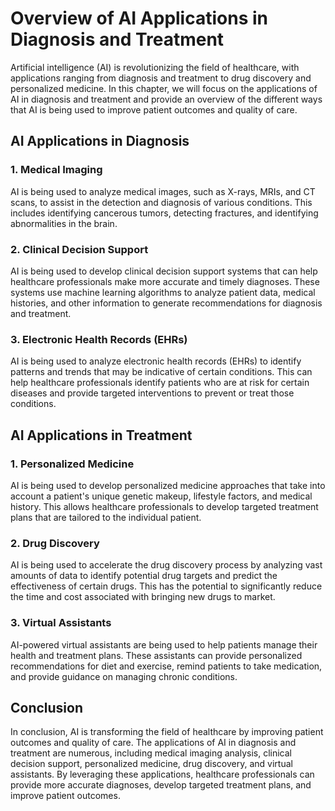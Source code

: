 Overview of AI Applications in Diagnosis and Treatment
=================================================================================================================

Artificial intelligence (AI) is revolutionizing the field of healthcare, with applications ranging from diagnosis and treatment to drug discovery and personalized medicine. In this chapter, we will focus on the applications of AI in diagnosis and treatment and provide an overview of the different ways that AI is being used to improve patient outcomes and quality of care.

AI Applications in Diagnosis
----------------------------

### 1. Medical Imaging

AI is being used to analyze medical images, such as X-rays, MRIs, and CT scans, to assist in the detection and diagnosis of various conditions. This includes identifying cancerous tumors, detecting fractures, and identifying abnormalities in the brain.

### 2. Clinical Decision Support

AI is being used to develop clinical decision support systems that can help healthcare professionals make more accurate and timely diagnoses. These systems use machine learning algorithms to analyze patient data, medical histories, and other information to generate recommendations for diagnosis and treatment.

### 3. Electronic Health Records (EHRs)

AI is being used to analyze electronic health records (EHRs) to identify patterns and trends that may be indicative of certain conditions. This can help healthcare professionals identify patients who are at risk for certain diseases and provide targeted interventions to prevent or treat those conditions.

AI Applications in Treatment
----------------------------

### 1. Personalized Medicine

AI is being used to develop personalized medicine approaches that take into account a patient's unique genetic makeup, lifestyle factors, and medical history. This allows healthcare professionals to develop targeted treatment plans that are tailored to the individual patient.

### 2. Drug Discovery

AI is being used to accelerate the drug discovery process by analyzing vast amounts of data to identify potential drug targets and predict the effectiveness of certain drugs. This has the potential to significantly reduce the time and cost associated with bringing new drugs to market.

### 3. Virtual Assistants

AI-powered virtual assistants are being used to help patients manage their health and treatment plans. These assistants can provide personalized recommendations for diet and exercise, remind patients to take medication, and provide guidance on managing chronic conditions.

Conclusion
----------

In conclusion, AI is transforming the field of healthcare by improving patient outcomes and quality of care. The applications of AI in diagnosis and treatment are numerous, including medical imaging analysis, clinical decision support, personalized medicine, drug discovery, and virtual assistants. By leveraging these applications, healthcare professionals can provide more accurate diagnoses, develop targeted treatment plans, and improve patient outcomes.
